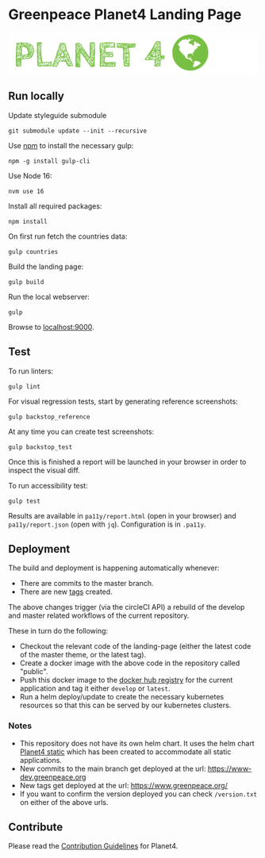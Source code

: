 # Greenpeace Planet4 Landing Page

![Planet4](./planet4.png)

## Run locally

Update styleguide submodule

    git submodule update --init --recursive

Use [npm](https://www.npmjs.com/) to install the necessary gulp:

    npm -g install gulp-cli

Use Node 16:

    nvm use 16

Install all required packages:

    npm install

On first run fetch the countries data:

    gulp countries

Build the landing page:

    gulp build

Run the local webserver:

    gulp

Browse to [localhost:9000](http://localhost:9000).

## Test

To run linters:

    gulp lint

For visual regression tests, start by generating reference screenshots:

    gulp backstop_reference

At any time you can create test screenshots:

    gulp backstop_test

Once this is finished a report will be launched in your browser in order to inspect the visual diff.

To run accessibility test:

    gulp test

Results are available in `pa11y/report.html` (open in your browser) and `pa11y/report.json` (open with `jq`).
Configuration is in `.pa11y`.

## Deployment

The build and deployment is happening automatically whenever:

- There are commits to the master branch.
- There are new [tags](https://github.com/greenpeace/planet4-landing-page/tags) created.

The above changes trigger (via the circleCI API) a rebuild of the develop and master related workflows of the current repository.

These in turn do the following:

- Checkout the relevant code of the landing-page (either the latest code of the master theme, or the latest tag).
- Create a docker image with the above code in the repository called "public".
- Push this docker image to the [docker hub registry](https://hub.docker.com/r/greenpeaceinternational/p4-landing-page) for the current application and tag it either `develop` or `latest`.
- Run a helm deploy/update to create the necessary kubernetes resources so that this can be served by our kubernetes clusters.

### Notes

- This repository does not have its own helm chart. It uses the helm chart [Planet4 static](https://github.com/greenpeace/planet4-helm-static) which has been created to accommodate all static applications.
- New commits to the main branch get deployed at the url: https://www-dev.greenpeace.org
- New tags get deployed at the url: https://www.greenpeace.org/
- If you want to confirm the version deployed you can check `/version.txt` on either of the above urls.

## Contribute

Please read the [Contribution Guidelines](https://planet4.greenpeace.org/handbook/dev-contribute-to-planet4/) for Planet4.

